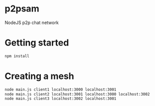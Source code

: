 # p2psam
NodeJS p2p chat network


# Getting started

```bash
npm install
```

# Creating a mesh

```bash
node main.js client1 localhost:3000 localhost:3001
node main.js client2 localhost:3001 localhost:3000 localhost:3002
node main.js client3 localhost:3002 localhost:3001
```
